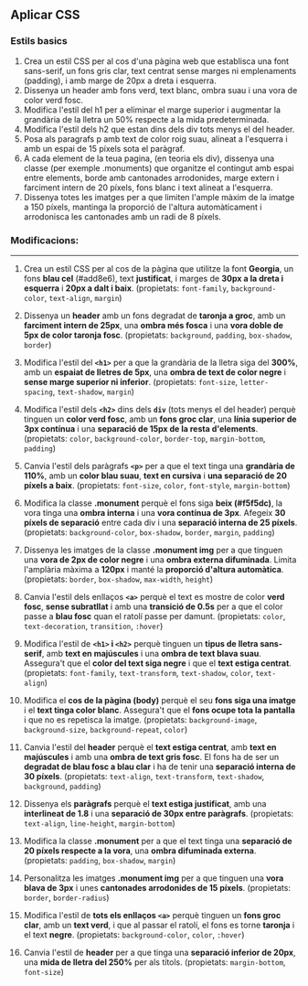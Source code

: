 ## Aplicar CSS

### Estils basics

1. Crea un estil CSS per al cos d'una pàgina web que establisca una font sans-serif, un fons gris clar, text centrat sense marges ni emplenaments (padding), i amb marge de 20px a dreta i esquerra.
2. Dissenya un header amb fons verd, text blanc, ombra suau i una vora de color verd fosc.
3. Modifica l'estil del h1 per a eliminar el marge superior i augmentar la grandària de la lletra un 50% respecte a la mida predeterminada.
4. Modifica l'estil dels h2 que estan dins dels div tots menys el del header.
5. Posa als paragrafs p amb text de color roig suau, alineat a l'esquerra i amb un espai de 15 píxels sota el paràgraf.
6. A cada element de la teua pagina, (en teoria els div), dissenya una classe (per exemple .monuments) que organitze el contingut amb espai entre elements, borde amb cantonades arrodonides, marge extern i farciment intern de 20 píxels, fons blanc i text alineat a l'esquerra.
7. Dissenya totes les imatges per a que limiten  l'ample màxim de la imatge a 150 píxels, mantinga la proporció de l'altura automàticament i arrodonisca les cantonades amb un radi de 8 píxels.


### Modificacions:

---
1. Crea un estil CSS per al cos de la pàgina que utilitze la font **Georgia**, un fons **blau cel** (#add8e6), text **justificat**, i marges de **30px a la dreta i esquerra** i **20px a dalt i baix**. (propietats: `font-family`, `background-color`, `text-align`, `margin`)

2. Dissenya un **header** amb un fons degradat de **taronja a groc**, amb un **farciment intern de 25px**, una **ombra més fosca** i una **vora doble de 5px de color taronja fosc**. (propietats: `background`, `padding`, `box-shadow`, `border`)

3. Modifica l'estil del **`<h1>`** per a que la grandària de la lletra siga del **300%**, amb un **espaiat de lletres de 5px**, una **ombra de text de color negre** i **sense marge superior ni inferior**. (propietats: `font-size`, `letter-spacing`, `text-shadow`, `margin`)

4. Modifica l'estil dels **`<h2>`** dins dels **`div`** (tots menys el del header) perquè tinguen un **color verd fosc**, amb un **fons groc clar**, una **línia superior de 3px contínua** i una **separació de 15px de la resta d'elements**. (propietats: `color`, `background-color`, `border-top`, `margin-bottom`, `padding`)

5. Canvia l'estil dels paràgrafs **`<p>`** per a que el text tinga una **grandària de 110%**, amb un **color blau suau**, **text en cursiva** i **una separació de 20 píxels a baix**. (propietats: `font-size`, `color`, `font-style`, `margin-bottom`)

6. Modifica la classe **.monument** perquè el fons siga **beix (#f5f5dc)**, la vora tinga una **ombra interna** i una **vora contínua de 3px**. Afegeix **30 píxels de separació** entre cada div i una **separació interna de 25 píxels**. (propietats: `background-color`, `box-shadow`, `border`, `margin`, `padding`)

7. Dissenya les imatges de la classe **.monument img** per a que tinguen una **vora de 2px de color negre** i una **ombra externa difuminada**. Limita l'amplària màxima a **120px** i manté la **proporció d'altura automàtica**. (propietats: `border`, `box-shadow`, `max-width`, `height`)

8. Canvia l'estil dels enllaços **`<a>`** perquè el text es mostre de color **verd fosc**, **sense subratllat** i amb una **transició de 0.5s** per a que el color passe a **blau fosc** quan el ratolí passe per damunt. (propietats: `color`, `text-decoration`, `transition`, `:hover`)

9. Modifica l'estil de **`<h1>` i `<h2>`** perquè tinguen un **tipus de lletra sans-serif**, amb **text en majúscules** i una **ombra de text blava suau**. Assegura't que el **color del text siga negre** i que el **text estiga centrat**. (propietats: `font-family`, `text-transform`, `text-shadow`, `color`, `text-align`)

10. Modifica el **cos de la pàgina (body)** perquè el seu **fons siga una imatge** i el **text tinga color blanc**. Assegura't que el **fons ocupe tota la pantalla** i que no es repetisca la imatge. (propietats: `background-image`, `background-size`, `background-repeat`, `color`)

11. Canvia l'estil del **header** perquè el **text estiga centrat**, amb **text en majúscules** i amb una **ombra de text gris fosc**. El fons ha de ser un **degradat de blau fosc a blau clar** i ha de tenir una **separació interna de 30 píxels**. (propietats: `text-align`, `text-transform`, `text-shadow`, `background`, `padding`)

12. Dissenya els **paràgrafs** perquè el **text estiga justificat**, amb una **interlineat de 1.8** i una **separació de 30px entre paràgrafs**. (propietats: `text-align`, `line-height`, `margin-bottom`)

13. Modifica la classe **.monument** per a que el text tinga una **separació de 20 píxels respecte a la vora**, una **ombra difuminada externa**. (propietats: `padding`, `box-shadow`, `margin`)

14. Personalitza les imatges **.monument img** per a que tinguen una **vora blava de 3px** i unes **cantonades arrodonides de 15 píxels**. (propietats: `border`, `border-radius`)

15. Modifica l'estil de **tots els enllaços `<a>`** perquè tinguen un **fons groc clar**, amb un **text verd**, i que al passar el ratolí, el fons es torne **taronja** i el text **negre**. (propietats: `background-color`, `color`, `:hover`)

16. Canvia l'estil de **header** per a que tinga una **separació inferior de 20px**, una **mida de lletra del 250%** per als títols. (propietats: `margin-bottom`, `font-size`)